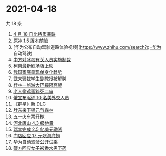 # 2021-04-18

共 18 条

<!-- BEGIN ZHIHUSEARCH -->
<!-- 最后更新时间 Sun Apr 18 2021 20:03:08 GMT+0800 (China Standard Time) -->
1. [4 月 18 日比特币暴跌](https://www.zhihu.com/search?q=比特币暴跌)
1. [原神 1.5 版本前瞻](https://www.zhihu.com/search?q=原神)
1. [华为公布自动驾驶道路体验视频](https://www.zhihu.com/search?q=华为 自动驾驶)
1. [中方对冰岛有关人员实施制裁](https://www.zhihu.com/search?q=冰岛)
1. [柯南最新剧场版上映](https://www.zhihu.com/search?q=名侦探柯南：绯色的子弹)
1. [我国家庭呈现单身化趋势](https://www.zhihu.com/search?q=单身经济)
1. [武大骚扰学生副教授被解聘](https://www.zhihu.com/search?q=武大)
1. [桂林一旅游大巴撞限高架](https://www.zhihu.com/search?q=桂林旅游大巴)
1. [老人偷鸡蛋猝死二审](https://www.zhihu.com/search?q=老人偷鸡蛋猝死)
1. [俄宣布驱逐 10 名美外交人员](https://www.zhihu.com/search?q=俄美关系)
1. [《群星》新 DLC](https://www.zhihu.com/search?q=群星)
1. [胖东来下架元气森林](https://www.zhihu.com/search?q=胖东来)
1. [五一火车票开抢](https://www.zhihu.com/search?q=五一火车票)
1. [河北唐山 4.3 级地震](https://www.zhihu.com/search?q=唐山地震)
1. [瑞幸完成 2.5 亿美元融资](https://www.zhihu.com/search?q=瑞幸咖啡)
1. [门店回应 17 元吃海底捞](https://www.zhihu.com/search?q=海底捞)
1. [华为自动驾驶公开试乘](https://www.zhihu.com/search?q=华为自动驾驶)
1. [警方回应女子被香水男下药](https://www.zhihu.com/search?q=香水迷药)
<!-- END ZHIHUSEARCH -->
